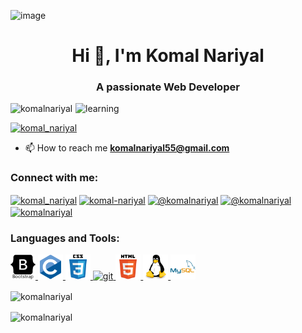![image](https://github.com/Komalnariyal/Komalnariyal/assets/150494171/26ab68f3-1fbd-479f-806c-f2be5f4bfc4f)
<h1 align="center">Hi 👋, I'm Komal Nariyal</h1>
<h3 align="center">A passionate Web Developer </h3>
<img align="right" alt="learning"width="400" src="https://media.tenor.com/CzdMW7wnLn8AAAAC/coding.gif">
<p align="left"> <img src="https://komarev.com/ghpvc/?username=komalnariyal&label=Profile%20views&color=0e75b6&style=flat" alt="komalnariyal" /> </p>

<p align="left"> <a href="https://twitter.com/komal_nariyal" target="blank"><img src="https://img.shields.io/twitter/follow/komal_nariyal?logo=twitter&style=for-the-badge" alt="komal_nariyal" /></a> </p>

- 📫 How to reach me **komalnariyal55@gmail.com**

<h3 align="left">Connect with me:</h3>
<p align="left">
<a href="https://twitter.com/komal_nariyal" target="blank"><img align="center" src="https://raw.githubusercontent.com/rahuldkjain/github-profile-readme-generator/master/src/images/icons/Social/twitter.svg" alt="komal_nariyal" height="30" width="40" /></a>
<a href="https://linkedin.com/in/komal-nariyal" target="blank"><img align="center" src="https://raw.githubusercontent.com/rahuldkjain/github-profile-readme-generator/master/src/images/icons/Social/linked-in-alt.svg" alt="komal-nariyal" height="30" width="40" /></a>
<a href="https://www.youtube.com/c/@komalnariyal" target="blank"><img align="center" src="https://raw.githubusercontent.com/rahuldkjain/github-profile-readme-generator/master/src/images/icons/Social/youtube.svg" alt="@komalnariyal" height="30" width="40" /></a>
<a href="https://www.hackerrank.com/@komalnariyal" target="blank"><img align="center" src="https://raw.githubusercontent.com/rahuldkjain/github-profile-readme-generator/master/src/images/icons/Social/hackerrank.svg" alt="@komalnariyal" height="30" width="40" /></a>
<a href="https://www.leetcode.com/komalnariyal" target="blank"><img align="center" src="https://raw.githubusercontent.com/rahuldkjain/github-profile-readme-generator/master/src/images/icons/Social/leet-code.svg" alt="komalnariyal" height="30" width="40" /></a>
</p>

<h3 align="left">Languages and Tools:</h3>
<p align="left"> <a href="https://getbootstrap.com" target="_blank" rel="noreferrer"> <img src="https://raw.githubusercontent.com/devicons/devicon/master/icons/bootstrap/bootstrap-plain-wordmark.svg" alt="bootstrap" width="40" height="40"/> </a> <a href="https://www.cprogramming.com/" target="_blank" rel="noreferrer"> <img src="https://raw.githubusercontent.com/devicons/devicon/master/icons/c/c-original.svg" alt="c" width="40" height="40"/> </a> <a href="https://www.w3schools.com/css/" target="_blank" rel="noreferrer"> <img src="https://raw.githubusercontent.com/devicons/devicon/master/icons/css3/css3-original-wordmark.svg" alt="css3" width="40" height="40"/> </a> <a href="https://git-scm.com/" target="_blank" rel="noreferrer"> <img src="https://www.vectorlogo.zone/logos/git-scm/git-scm-icon.svg" alt="git" width="40" height="40"/> </a> <a href="https://www.w3.org/html/" target="_blank" rel="noreferrer"> <img src="https://raw.githubusercontent.com/devicons/devicon/master/icons/html5/html5-original-wordmark.svg" alt="html5" width="40" height="40"/> </a> <a href="https://www.linux.org/" target="_blank" rel="noreferrer"> <img src="https://raw.githubusercontent.com/devicons/devicon/master/icons/linux/linux-original.svg" alt="linux" width="40" height="40"/> </a> <a href="https://www.mysql.com/" target="_blank" rel="noreferrer"> <img src="https://raw.githubusercontent.com/devicons/devicon/master/icons/mysql/mysql-original-wordmark.svg" alt="mysql" width="40" height="40"/> </a> </p>

<p><img align="center" src="https://github-readme-stats.vercel.app/api/top-langs?username=komalnariyal&show_icons=true&locale=en&layout=compact" alt="komalnariyal" /></p>

<p><img align="center" src="https://github-readme-streak-stats.herokuapp.com/?user=komalnariyal&" alt="komalnariyal" /></p>
